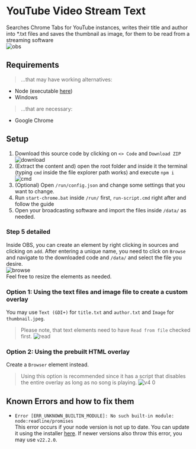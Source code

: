 # YouTube Video Stream Text
Searches Chrome Tabs for YouTube instances, writes their title and author into *.txt files and saves the thumbnail as image, for them to be read from a streaming software\
![obs](https://github.com/ItsLeMax/YouTube-Video-Stream-Text/assets/80857459/5c6c2c65-1320-4976-8cc4-4a810ed3653c)

## Requirements
> ...that may have working alternatives:
- Node (executable [here](https://nodejs.org/en/download/))
- Windows
> ...that are necessary:
- Google Chrome

## Setup
1. Download this source code by clicking on `<> Code` and `Download ZIP`\
![download](https://github.com/ItsLeMax/YouTube-Video-Stream-Text/assets/80857459/883af1c1-5670-4325-88b3-24452ebc5acb)
2. (Extract the content and) open the root folder and inside it the terminal\
(typing `cmd` inside the file explorer path works) and execute `npm i`\
![cmd](https://github.com/ItsLeMax/YouTube-Video-Stream-Text/assets/80857459/7334f1ee-197e-46e2-8909-2ea95e83f9f6)
3. (Optional) Open `/run/config.json` and change some settings that you want to change.
4. Run `start-chrome.bat` inside `/run/` first, `run-script.cmd` right after and follow the guide
5. Open your broadcasting software and import the files inside `/data/` as needed.

### Step 5 detailed
Inside OBS, you can create an element by right clicking in sources and clicking on `add`. After entering a unique name, you need to click on `Browse` and navigate to the downloaded code and `/data/` and select the file you desire.\
![browse](https://github.com/ItsLeMax/YouTube-Video-Stream-Text/assets/80857459/d880de97-6c9a-4756-88ee-1095b1dc1478)\
Feel free to resize the elements as needed.

### Option 1: Using the text files and image file to create a custom overlay
You may use `Text (GDI+)` for `title.txt` and `author.txt` and `Image` for `thumbnail.jpeg`.
> Please note, that text elements need to have `Read from file` checked first.
![read](https://github.com/ItsLeMax/YouTube-Video-Stream-Text/assets/80857459/a2781753-90c7-4062-be5c-0f4c15232995)

### Option 2: Using the prebuilt HTML overlay
Create a `Browser` element instead.
> Using this option is recommended since it has a script that disables the entire overlay as long as no song is playing.
![v4 0](https://github.com/ItsLeMax/YouTube-Video-Stream-Text/assets/80857459/fec15f65-bfd7-4675-b681-8afbb7158eb7)

## Known Errors and how to fix them
- `Error [ERR_UNKNOWN_BUILTIN_MODULE]: No such built-in module: node:readline/promises`\
This error occurs if your node version is not up to date. You can update it using the installer [here](https://nodejs.org/en/download/). If newer versions also throw this error, you may use `v22.2.0`.